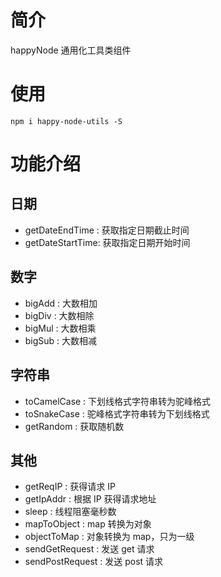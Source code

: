 # 简介

happyNode 通用化工具类组件

# 使用

```
npm i happy-node-utils -S
```

# 功能介绍

## 日期

- getDateEndTime : 获取指定日期截止时间
- getDateStartTime: 获取指定日期开始时间

## 数字

- bigAdd : 大数相加
- bigDiv : 大数相除
- bigMul : 大数相乘
- bigSub : 大数相减

## 字符串

- toCamelCase : 下划线格式字符串转为驼峰格式
- toSnakeCase : 驼峰格式字符串转为下划线格式
- getRandom : 获取随机数

## 其他

- getReqIP : 获得请求 IP
- getIpAddr : 根据 IP 获得请求地址
- sleep : 线程阻塞毫秒数
- mapToObject : map 转换为对象
- objectToMap : 对象转换为 map，只为一级
- sendGetRequest : 发送 get 请求
- sendPostRequest : 发送 post 请求
